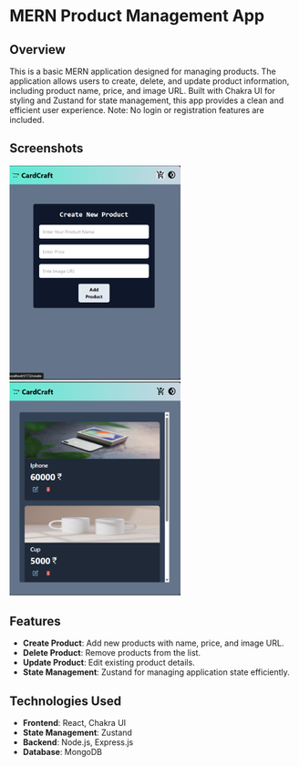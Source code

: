 # MERN Product Management App

## Overview
This is a basic MERN application designed for managing products. The application allows users to create, delete, and update product information, including product name, price, and image URL. Built with Chakra UI for styling and Zustand for state management, this app provides a clean and efficient user experience. Note: No login or registration features are included.

## Screenshots
<img src="./screenshots/screenshot1.png" alt="UI Screenshot 1" width="300"/> 
<img src="./screenshots/screenshot2.png" alt="UI Screenshot 2" width="300"/>

## Features
- **Create Product**: Add new products with name, price, and image URL.
- **Delete Product**: Remove products from the list.
- **Update Product**: Edit existing product details.
- **State Management**: Zustand for managing application state efficiently.

## Technologies Used
- **Frontend**: React, Chakra UI
- **State Management**: Zustand
- **Backend**: Node.js, Express.js
- **Database**: MongoDB


   

